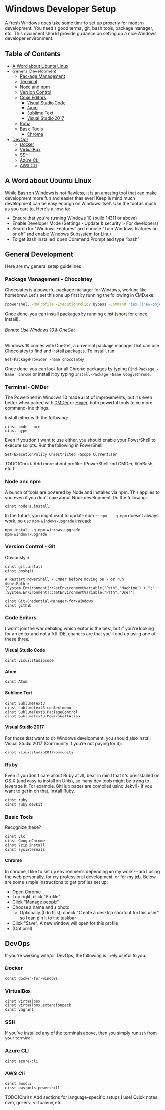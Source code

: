 # Windows Developer Setup

A fresh Windows does take some time to set up properly for modern development.
You need a good termal, git, bash tools, package manager, etc. This document 
should provide guidance on setting up a nice Windows developer environment.

## Table of Contents

- [A Word about Ubuntu Linux](#a-word-about-ubuntu-linux)
- [General Development](#general-development)
    - [Package Management](#package-management-chocolatey)
    - [Terminal](#terminal-cmder)
    - [Node and npm](#node-and-npm)
    - [Version Control](#version-control-git)
    - [Code Editors](#code-editors)
        - [Visual Studio Code](#visual-studio-code)
        - [Atom](#atom)
        - [Sublime Text](#sublime-text)
        - [Visual Studio 2017](visual-studio-2017)
    - [Ruby](#ruby)
    - [Basic Tools](#basic-tools)
        - [Chrome](#chrome)
- [DevOps](#devops)
    - [Docker](#docker)
    - [VirtualBox](#virtualbox)
    - [SSH](#ssh)
    - [Azure CLI](#azure-cli)
    - [AWS CLI](#aws-cli)

## A Word about Ubuntu Linux

While [Bash on Windows](https://docs.microsoft.com/en-us/windows/wsl/about) is 
not flawless, it is an amazing tool that can make development more fun and 
easier than ever! Keep in mind much development can be easy enough on Windows 
itself. Use the tool as much as you care to. Here's a how-to:

- Ensure that you're running Windows 10 (build 14311 or above)
- Enable Developer Mode (Settings - Update & security > For developers)
- Search for “Windows Features” and choose “Turn Windows features on or off” 
  and enable Windows Subsystem for Linux.
- To get Bash installed, open Command Prompt and type “bash”

## General Development

Here are my general setup guidelines

### Package Management - Chocolatey

Chocolatey is a powerful package manager for Windows, working like homebrew. 
Let's set this one up first by running the following in CMD.exe:

```bash
@powershell -NoProfile -ExecutionPolicy Bypass -Command "iex ((new-object net.webclient).DownloadString('https://chocolatey.org/install.ps1'))" && SET PATH=%PATH%;%ALLUSERSPROFILE%\chocolatey\bin
```

Once done, you can install packages by running cinst (short for choco install).

###### Bonus: Use Windows 10 & OneGet

Windows 10 comes with OneGet, a universal package manager that can use 
Chocolatey to find and install packages. To install, run:

```
Get-PackageProvider -name chocolatey
```

Once done, you can look for all Chrome packages by typing `Find-Package -Name 
Chrome` or install it by typing `Install-Package -Name GoogleChrome`.

### Terminal - CMDer

The PowerShell in Windows 10 made a lot of improvements, but it's even better 
when paired with [CMDer](https://github.com/cmderdev/cmder) or 
[Hyper](https://hyper.is/), both powerful tools to do more command-line things.

Install either with the following:

```
cinst cmder -pre
cinst hyper
```

Even if you don't want to use either, you should enable your PowerShell to 
execute scripts. Run the following in PowerShell:

```
Set-ExecutionPolicy Unrestricted -Scope CurrentUser
```

TODO(Chris): Add more about profiles (PowerShell and CMDer, WinBash, etc.)!

### Node and npm

A bunch of tools are powered by Node and installed via npm. This applies to you 
even if you don't care about Node development. Do the following:

```
cinst nodejs.install
```

In the future, you might want to update npm -- `npm i -g npm` doesn't always 
work, so use `npm-windows-upgrade` instead:

```
npm install -g npm-windows-upgrade
npm-windows-upgrade
```

### Version Control - Git

Obviously :)

```
cinst git.install
cinst poshgit

# Restart PowerShell / CMDer before moving on - or run
$env:Path = [System.Environment]::GetEnvironmentVariable("Path","Machine") + ";" + [System.Environment]::GetEnvironmentVariable("Path","User")

cinst Git-Credential-Manager-for-Windows
cinst github
```

### Code Editors

I won't join the war debating which editor is the best, but if you're looking 
for an editor and not a full IDE, chances are that you'll end up using one of 
these three.

#### Visual Studio Code

```
cinst visualstudiocode
```

#### Atom

```
cinst Atom
```

#### Sublime Text

```
cinst SublimeText3
cinst sublimetext3-contextmenu
cinst SublimeText3.PackageControl
cinst SublimeText3.PowershellAlias
```

#### Visual Studio 2017

For those that want to do Windows development, you should also install Visual 
Studio 2017 (Community if you're not paying for it):

```
cinst visualstudio2017community
```

### Ruby

Even if you don't care about Ruby at all, bear in mind that it's preinstalled 
on OS X (and easy to install on Unix), so many dev tools might be trying to 
leverage it. For example, GitHub pages are compiled using Jekyll - if you want 
to get in on that, install Ruby.

```
cinst ruby
cinst ruby.devkit
```

### Basic Tools

Recognize these?

```
cinst vlc
cinst GoogleChrome
cinst 7zip.install
cinst sysinternals
```

#### Chrome

In chrome, I like to set up environments depending on my work -- am I using the
web personally, for my professional development, or for my job. Below are some
simple instructions to get profiles set up:

- Open Chrome
- Top right, click "Profile"
- Click "Manage people"
- Choose a name and a photo
    - Optionally (I do this), check "Create a desktop shortcut for this user" 
      so I can pin it to the taskbar
- Click "Save". A new window will open for this profile
- (Optional)

## DevOps

If you're working with/on DevOps, the following is likely useful to you.

### Docker

```
const docker-for-windows
```

### VirtualBox

```
cinst virtualbox
cinst virtualbox.extensionpack
cinst vagrant
```

### SSH

If you've installed any of the terminals above, then you simply run `ssh` from 
your terminal.

### Azure CLI

```
cinst azure-cli
```

### AWS Cli

```
cinst awscli
cinst awstools.powershell
```

TODO(Chris): Add sections for language-specific setups I use!
             Quick notes: nvm, go-env, virtualenv, etc.
